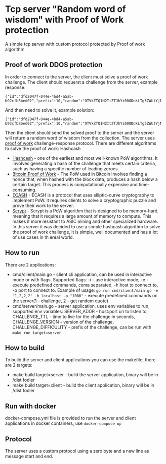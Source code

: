 # Tcp server "Random word of wisdom" with Proof of Work protection

A simple tcp server with custom protocol protected by Proof of work algorithm

## Proof of work DDOS protection
In order to connect to the server, the client must solve a proof of work challenge. The client should requerst a challenge from the server, example response:
```
{"id":"dfd2047f-044e-4bd4-a5ab-b92cfb8bed02","prefix":10,"random":"OTVkZTQ1N2ItZTJhYi00ODdkLTg5ZWUtYjNmZDE0YTZkZjAy","version":1,"time":1724736371,"proof":0}
```
And then need to solve it, example solution:
```
{"id":"dfd2047f-044e-4bd4-a5ab-b92cfb8bed02","prefix":10,"random":"OTVkZTQ1N2ItZTJhYi00ODdkLTg5ZWUtYjNmZDE0YTZkZjAy","version":1,"time":1724736371,"proof":397}
```
Then the client should send the solved proof to the server and the server will return a random word of wisdom from the collection. The server uses [proof of work](https://en.wikipedia.org/wiki/Proof_of_work) challenge-response protocol. There are different algorithms to solve the proof of work:
Hashcash
- [Hashcash](https://en.wikipedia.org/wiki/Hashcash) - one of the earliest and most well-known PoW algorithms. It involves generating a hash of the challenge that meets certain criteria, such as having a specific number of leading zeroes.
- [Bitcoin Proof of Work](https://en.wikipedia.org/wiki/Proof_of_work) - The PoW used in Bitcoin involves finding a nonce that, when hashed with the block data, produces a hash below a certain target. This process is computationally expensive and time-consuming.
- [ECASH](https://en.wikipedia.org/wiki/Ecash) - ECASH is a protocol that uses elliptic-curve cryptography to implement PoW. It requires clients to solve a cryptographic puzzle and prove their work to the server.
- [Scrypt](https://en.wikipedia.org/wiki/Scrypt) - Scrypt is a PoW algorithm that is designed to be memory-hard, meaning that it requires a large amount of memory to compute. This makes it more resistant to ASIC mining and other specialized hardware.
In this server it was decided to use a simple hashcash algorithm to solve the proof of work challenge, it is simple, well documented and has a lot of use cases in th ereal world.

## How to run
There are 2 applications:
- cmd/client/main.go - client cli application, can be used in interactive mode or with flags. Supported flags: -i - use interactive mode, -e - execute predefined commands, coma separated, -h host to connect to, -p port to connect to. Example of usage: `go run cmd/client/main.go -e "1,2,2,2" -h localhost -p "1080"` - execute predefined commands on the server(1 - challenge, 2 - get random quote)
- cmd/server/main.go - server application, uses env variables to run, supported env variables: SERVER_ADDR - host:port uri to listen to, CHALLENGE_TTL - time to live for the challenge in seconds, CHALLENGE_VERSION - version of the challenge, CHALLENGE_DIFFICULITY - prefix of the challenge, can be run with `make run target=server`

## How to build
To build the server and client applications you can use the makefile, there are 2 targets:
- make build target=server - build the server application, binary will be in /dist fodler
- make build target=client - build the client application, binary will be in /dist fodler

## Run with docker
docker-compose.yml file is provided to run the server and client applications in docker containers, use `docker-compose up`

## Protocol
The server uses a custom protocol using a zero byte and a new line as message start and end.